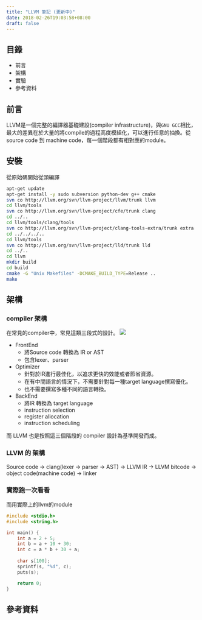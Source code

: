 ```yaml
---
title: "LLVM 筆記 (更新中)"
date: 2018-02-26T19:03:58+08:00
draft: false
---
```


## 目錄

- 前言
- 架構
- 實驗
- 參考資料

## 前言

LLVM是一個完整的編譯器基礎建設(compiler infrastructure)，與`GNU GCC`相比，最大的差異在於大量的將compile的過程高度模組化，可以進行任意的抽換。從 source code 到 machine code，每一個階段都有相對應的module。

## 安裝

從原始碼開始從頭編譯

```bash
apt-get update
apt-get install -y sudo subversion python-dev g++ cmake
svn co http://llvm.org/svn/llvm-project/llvm/trunk llvm
cd llvm/tools
svn co http://llvm.org/svn/llvm-project/cfe/trunk clang
cd ../..
cd llvm/tools/clang/tools
svn co http://llvm.org/svn/llvm-project/clang-tools-extra/trunk extra
cd ../../../..
cd llvm/tools
svn co http://llvm.org/svn/llvm-project/lld/trunk lld
cd ../..
cd llvm
mkdir build
cd build
cmake -G "Unix Makefiles" -DCMAKE_BUILD_TYPE=Release ..
make
```

## 架構

### compiler 架構

在常見的compiler中，常見這類三段式的設計。
![](https://i.imgur.com/miah8lO.png)

- FrontEnd
    - 將Source code 轉換為 IR or AST
    - 包含lexer、parser
- Optimizer
    - 針對於IR進行最佳化，以追求更快的效能或者節省資源。
    - 在有中間語言的情況下，不需要針對每一種target language撰寫優化。
    - 也不需要撰寫多種不同的語言轉換。
- BackEnd
    - 將IR 轉換為 target language
    - instruction selection
    - register allocation
    - instruction scheduling

而 LLVM 也是按照這三個階段的 compiler 設計為基準開發而成。

### LLVM 的 架構

Source code -> clang(lexer -> parser -> AST) -> LLVM IR -> LLVM bitcode -> object code(machine code) -> linker


### 實際跑一次看看

而用實際上的llvm的module

```c
#include <stdio.h>
#include <string.h>

int main() {
    int a = 2 + 5;
    int b = a + 10 + 30;
    int c = a * b + 30 + a;
    
    char s[100];
    sprintf(s, "%d", c);
    puts(s);

    return 0;
}
```


## 參考資料

